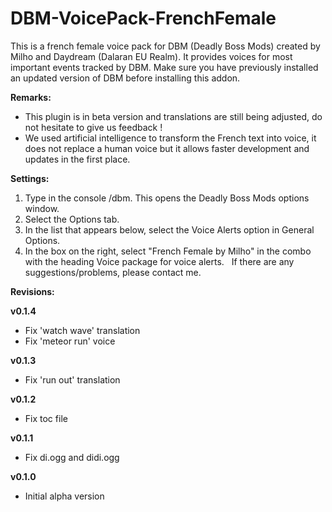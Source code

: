 # DBM-VoicePack-FrenchFemale
This is a french female voice pack for DBM (Deadly Boss Mods) created by Milho and Daydream (Dalaran EU Realm). It provides voices for most important events tracked by DBM. Make sure you have previously installed an updated version of DBM before installing this addon.

**Remarks:**
* This plugin is in beta version and translations are still being adjusted, do not hesitate to give us feedback !
* We used artificial intelligence to transform the French text into voice, it does not replace a human voice but it allows faster development and updates in the first place.

**Settings:**
1. Type in the console /dbm. This opens the Deadly Boss Mods options window.
1. Select the Options tab.
1. In the list that appears below, select the Voice Alerts option in General Options.
1. In the box on the right, select "French Female by Milho" in the combo with the heading Voice package for voice alerts.
 
If there are any suggestions/problems, please contact me.

**Revisions:**

**v0.1.4**
* Fix 'watch wave' translation
* Fix 'meteor run' voice

**v0.1.3**
* Fix 'run out' translation

**v0.1.2**
* Fix toc file

**v0.1.1**
* Fix di.ogg and didi.ogg

**v0.1.0**
* Initial alpha version

 
